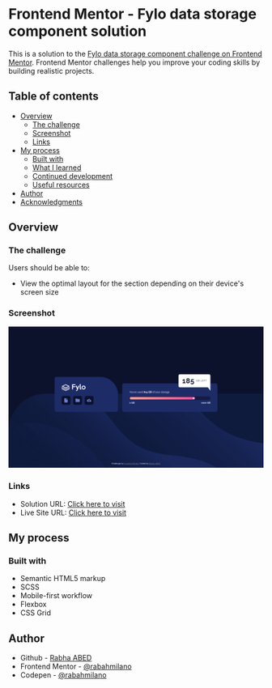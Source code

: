 # Frontend Mentor - Fylo data storage component solution

This is a solution to the [Fylo data storage component challenge on Frontend Mentor](https://www.frontendmentor.io/challenges/fylo-data-storage-component-1dZPRbV5n). Frontend Mentor challenges help you improve your coding skills by building realistic projects. 

## Table of contents

- [Overview](#overview)
  - [The challenge](#the-challenge)
  - [Screenshot](#screenshot)
  - [Links](#links)
- [My process](#my-process)
  - [Built with](#built-with)
  - [What I learned](#what-i-learned)
  - [Continued development](#continued-development)
  - [Useful resources](#useful-resources)
- [Author](#author)
- [Acknowledgments](#acknowledgments)

## Overview

### The challenge

Users should be able to:

- View the optimal layout for the section depending on their device's screen size

### Screenshot

![](./screenshot.jpg)

### Links

- Solution URL: [Click here to visit](https://github.com/rabahmilano/fylo-data-storage-component)
- Live Site URL: [Click here to visit](https://rabahmilano.github.io/fylo-data-storage-component/)

## My process

### Built with

- Semantic HTML5 markup
- SCSS
- Mobile-first workflow
- Flexbox
- CSS Grid

## Author

- Github - [Rabha ABED](https://github.com/rabahmilano)
- Frontend Mentor - [@rabahmilano](https://www.frontendmentor.io/profile/rabahmilano)
- Codepen - [@rabahmilano](https://codepen.io/rabahmilano)